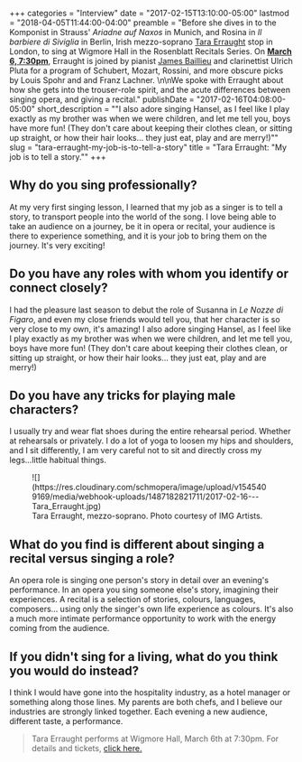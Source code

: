 +++
categories = "Interview"
date = "2017-02-15T13:10:00-05:00"
lastmod = "2018-04-05T11:44:00-04:00"
preamble = "Before she dives in to the Komponist in Strauss' *Ariadne auf Naxos* in Munich, and Rosina in *Il barbiere di Siviglia* in Berlin, Irish mezzo-soprano [Tara Erraught](/scene/people/tara-erraught/) stop in London, to sing at Wigmore Hall in the Rosenblatt Recitals Series. On [**March 6, 7:30pm**](http://www.rosenblattrecitalseries.co.uk/recital.aspx?key=172), Erraught is joined by pianist [James Baillieu](/scene/people/james-baillieu/) and clarinettist Ulrich Pluta for a program of Schubert, Mozart, Rossini, and more obscure picks by Louis Spohr and and Franz Lachner. \n\nWe spoke with Erraught about how she gets into the trouser-role spirit, and the acute differences between singing opera, and giving a recital."
publishDate = "2017-02-16T04:08:00-05:00"
short_description = "\"I also adore singing Hansel, as I feel like I play exactly as my brother was when we were children, and let me tell you, boys have more fun! (They don't care about keeping their clothes clean, or sitting up straight, or how their hair looks... they just eat, play and are merry!)\""
slug = "tara-erraught-my-job-is-to-tell-a-story"
title = "Tara Erraught: &quot;My job is to tell a story.&quot;"
+++

## Why do you sing professionally?

At my very first singing lesson, I learned that my job as a singer is to tell a story, to transport people into the world of the song. I love being able to take an audience on a journey, be it in opera or recital, your audience is there to experience something, and it is your job to bring them on the journey. It's very exciting! 

## Do you have any roles with whom you identify or connect closely?

I had the pleasure last season to debut the role of Susanna in *Le Nozze di Figaro*, and even my close friends would tell you, that her character is so very close to my own, it's amazing! I also adore singing Hansel, as I feel like I play exactly as my brother was when we were children, and let me tell you, boys have more fun! (They don't care about keeping their clothes clean, or sitting up straight, or how their hair looks... they just eat, play and are merry!) 

## Do you have any tricks for playing male characters?

I usually try and wear flat shoes during the entire rehearsal period. Whether at rehearsals or privately. I do a lot of yoga to loosen my hips and shoulders, and I sit differently, I am very careful not to sit and directly cross my legs...little habitual things. 

<figure data-type="image">
![](https://res.cloudinary.com/schmopera/image/upload/v1545409169/media/webhook-uploads/1487182821711/2017-02-16---Tara_Erraught.jpg)
<figcaption>Tara Erraught, mezzo-soprano. Photo courtesy of IMG Artists.</figcaption>
</figure>

## What do you find is different about singing a recital versus singing a role?

An opera role is singing one person's story in detail over an evening's performance. In an opera you sing someone else's story, imagining their experiences. A recital is a selection of stories, colours, languages, composers... using only the singer's own life experience as colours. It's also a much more intimate performance opportunity to work with the energy coming from the audience. 

## If you didn't sing for a living, what do you think you would do instead?

I think I would have gone into the hospitality industry, as a hotel manager or something along those lines. My parents are both chefs, and I believe our industries are strongly linked together. Each evening a new audience, different taste, a performance. 

>Tara Erraught performs at Wigmore Hall, March 6th at 7:30pm. For details and tickets, [click here.](http://www.rosenblattrecitalseries.co.uk/recital.aspx?key=172)
